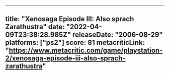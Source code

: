 
---
title: "Xenosaga Episode III: Also sprach Zarathustra"
date: "2022-04-09T23:38:28.985Z"
releaseDate: "2006-08-29"
platforms: ["ps2"]
score: 81
metacriticLink: "https://www.metacritic.com/game/playstation-2/xenosaga-episode-iii-also-sprach-zarathustra"
---
